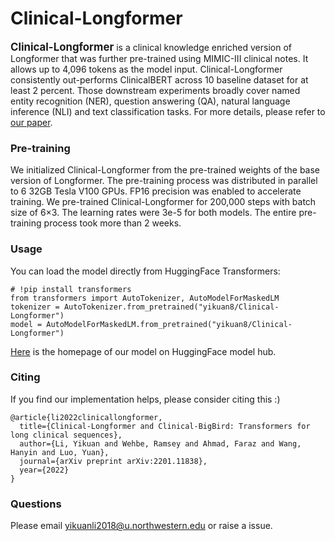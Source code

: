 # Clinical-Longformer

<span style="font-size:larger;">**Clinical-Longformer**</span> is a clinical knowledge enriched version of Longformer that was further pre-trained using MIMIC-III clinical notes. It allows up to 4,096 tokens as the model input. Clinical-Longformer consistently out-performs ClinicalBERT across 10 baseline dataset for at least 2 percent. Those downstream experiments broadly cover named entity recognition (NER), question answering (QA), natural language inference (NLI) and text classification tasks. For more details, please refer to [our paper](https://arxiv.org/pdf/2201.11838.pdf).

### Pre-training
We initialized Clinical-Longformer from the pre-trained weights of the base version of Longformer. The pre-training process was distributed in parallel to 6 32GB Tesla V100 GPUs. FP16 precision was enabled to accelerate training. We pre-trained Clinical-Longformer for 200,000 steps with batch size of 6×3. The learning rates were 3e-5 for both models. The entire pre-training process took more than 2 weeks. 

### Usage
You can load the model directly from HuggingFace Transformers:
```
# !pip install transformers
from transformers import AutoTokenizer, AutoModelForMaskedLM
tokenizer = AutoTokenizer.from_pretrained("yikuan8/Clinical-Longformer")
model = AutoModelForMaskedLM.from_pretrained("yikuan8/Clinical-Longformer")
```
[Here](https://huggingface.co/yikuan8/Clinical-Longformer) is the homepage of our model on HuggingFace model hub.

### Citing
If you find our implementation helps, please consider citing this :)
```
@article{li2022clinicallongformer,
  title={Clinical-Longformer and Clinical-BigBird: Transformers for long clinical sequences},
  author={Li, Yikuan and Wehbe, Ramsey and Ahmad, Faraz and Wang, Hanyin and Luo, Yuan},
  journal={arXiv preprint arXiv:2201.11838},
  year={2022}
}
```

### Questions
Please email yikuanli2018@u.northwestern.edu or raise a issue.



